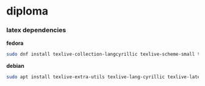 # diploma

### latex dependencies

**fedora**
```bash
sudo dnf install texlive-collection-langcyrillic texlive-scheme-small texlive-multirow
```

**debian**
```bash
sudo apt install texlive-extra-utils texlive-lang-cyrillic texlive-latex-extra
```
